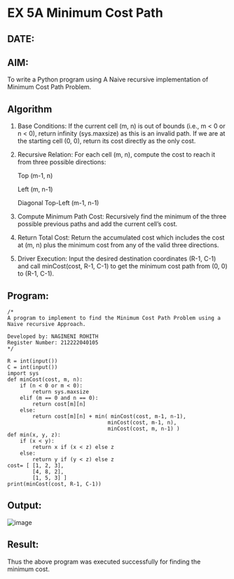 # EX 5A Minimum Cost Path
## DATE:
## AIM:
To write a Python program using A Naive recursive implementation of Minimum Cost Path Problem.

## Algorithm
1. Base Conditions:
   If the current cell (m, n) is out of bounds (i.e., m < 0 or n < 0), return infinity (sys.maxsize) as this is an invalid path.
   If we are at the starting cell (0, 0), return its cost directly as the only cost.

2. Recursive Relation:
   For each cell (m, n), compute the cost to reach it from three possible directions:

   Top (m-1, n)

   Left (m, n-1)

   Diagonal Top-Left (m-1, n-1)

3. Compute Minimum Path Cost:
   Recursively find the minimum of the three possible previous paths and add the current cell’s cost.

4. Return Total Cost:
   Return the accumulated cost which includes the cost at (m, n) plus the minimum cost from any of the valid three directions.

5. Driver Execution:
   Input the desired destination coordinates (R-1, C-1) and call minCost(cost, R-1, C-1) to get the minimum cost path from (0, 0) to (R-1, C-1).
  

## Program:
```
/*
A program to implement to find the Minimum Cost Path Problem using a  Naive recursive Approach.

Developed by: NAGINENI ROHITH
Register Number: 212222040105  
*/
```
```
R = int(input())
C = int(input())
import sys
def minCost(cost, m, n):
    if (n < 0 or m < 0):
        return sys.maxsize
    elif (m == 0 and n == 0):
        return cost[m][n]
    else:
        return cost[m][n] + min( minCost(cost, m-1, n-1),
                                minCost(cost, m-1, n),
                                minCost(cost, m, n-1) )
def min(x, y, z):
    if (x < y):
        return x if (x < z) else z
    else:
        return y if (y < z) else z
cost= [ [1, 2, 3],
        [4, 8, 2],
        [1, 5, 3] ]
print(minCost(cost, R-1, C-1))
```
## Output:

![image](https://github.com/user-attachments/assets/25700216-bcb5-4c93-a345-8b14d1808de9)


## Result:
Thus the above program was executed successfully for finding the minimum cost.
